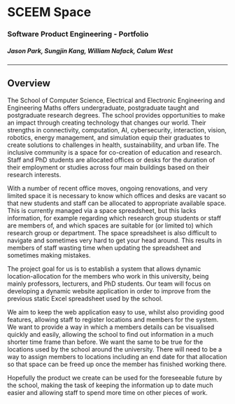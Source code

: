 # SCEEM Space
### Software Product Engineering - Portfolio
##### Jason Park, Sungjin Kang, William Nafack, Calum West
----------------------------------------------------------

## Overview

The School of Computer Science, Electrical and Electronic Engineering and Engineering Maths offers undergraduate, postgraduate taught and postgraduate research degrees. The school provides opportunities to make an impact through creating technology that changes our world. Their strengths in connectivity, computation, AI, cybersecurity, interaction, vision, robotics, energy management, and simulation equip their graduates to create solutions to challenges in health, sustainability, and urban life. The inclusive community is a space for co-creation of education and research. Staff and PhD students are allocated offices or desks for the duration of their employment or studies across four main buildings based on their research interests.

With a number of recent office moves, ongoing renovations, and very limited space it is necessary to know which offices and desks are vacant so that new students and staff can be allocated to appropriate available space. This is currently managed via a space spreadsheet, but this lacks information, for example regarding which research group students or staff are members of, and which spaces are suitable for (or limited to) which research group or department. The space spreadsheet is also difficult to navigate and sometimes very hard to get your head around. This results in members of staff wasting time when updating the spreadsheet and sometimes making mistakes.

The project goal for us is to establish a system that allows dynamic location-allocation for the members who work in this university, being mainly professors, lecturers, and PhD students. Our team will focus on developing a dynamic website application in order to improve from the previous static Excel spreadsheet used by the school.

We aim to keep the web application easy to use, whilst also providing good features, allowing staff to register locations and members for the system. We want to provide a way in which a members details can be visualised quickly and easily, allowing the school to find out information in a much shorter time frame than before. We want the same to be true for the locations used by the school around the university. There will need to be a way to assign members to locations including an end date for that allocation so that space can be freed up once the member has finished working there.

Hopefully the product we create can be used for the foreseeable future by the school, making the task of keeping the information up to date much easier and allowing staff to spend more time on other pieces of work.
